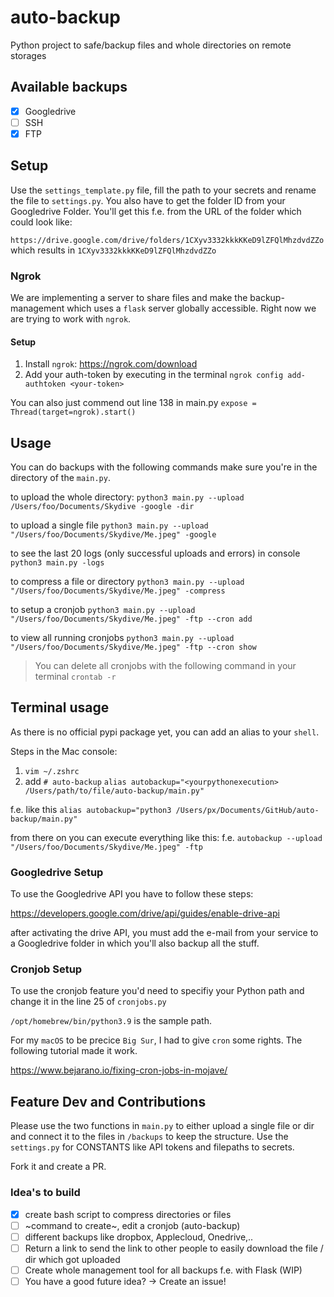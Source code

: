 
# auto-backup 

Python project to safe/backup files and whole directories on remote storages

## Available backups
- [x]  Googledrive
- [ ]  SSH
- [x]  FTP

## Setup

Use the `settings_template.py` file, fill the path to your secrets and rename the file to `settings.py`.
You also have to get the folder ID from your Googledrive Folder.
You'll get this f.e. from the URL of the folder which could look like:

`https://drive.google.com/drive/folders/1CXyv3332kkkKKeD9lZFQlMhzdvdZZo` which results in `1CXyv3332kkkKKeD9lZFQlMhzdvdZZo`


### Ngrok

We are implementing a server to share files and make the backup-management which uses a `flask` server globally accessible.
Right now we are trying to work with `ngrok`.

#### Setup

1. Install `ngrok`: https://ngrok.com/download
2. Add your auth-token by executing in the terminal `ngrok config add-authtoken <your-token>`

You can also just commend out line 138 in main.py `expose = Thread(target=ngrok).start()`

## Usage

You can do backups with the following commands
make sure you're in the directory of the `main.py`.

to upload the whole directory: `python3 main.py --upload /Users/foo/Documents/Skydive -google -dir`

to upload a single file `python3 main.py --upload "/Users/foo/Documents/Skydive/Me.jpeg" -google`

to see the last 20 logs (only successful uploads and errors) in console `python3 main.py -logs`

to compress a file or directory `python3 main.py --upload "/Users/foo/Documents/Skydive/Me.jpeg" -compress`

to setup a cronjob `python3 main.py --upload "/Users/foo/Documents/Skydive/Me.jpeg" -ftp --cron add`

to view all running cronjobs `python3 main.py --upload "/Users/foo/Documents/Skydive/Me.jpeg" -ftp --cron show`

> You can delete all cronjobs with the following command in your terminal `crontab -r`

## Terminal usage

As there is no official pypi package yet, you can add an alias to your `shell`.

Steps in the Mac console:

1. `vim ~/.zshrc`
2. add 
`# auto-backup`
`alias autobackup="<yourpythonexecution> /Users/path/to/file/auto-backup/main.py"`

f.e. like this `alias autobackup="python3 /Users/px/Documents/GitHub/auto-backup/main.py"`

from there on you can execute everything like this: f.e. 
`autobackup --upload "/Users/foo/Documents/Skydive/Me.jpeg" -ftp`

### Googledrive Setup

To use the Googledrive API you have to follow these steps:

https://developers.google.com/drive/api/guides/enable-drive-api

after activating the drive API, you must add the e-mail from your service to a Googledrive folder in which you'll also backup all the stuff.

### Cronjob Setup

To use the cronjob feature you'd need to specifiy your Python path and change it in the line 25 of `cronjobs.py`

`/opt/homebrew/bin/python3.9` is the sample path. 

For my `macOS` to be precice `Big Sur`, I had to give `cron` some rights. The following tutorial made it work.

https://www.bejarano.io/fixing-cron-jobs-in-mojave/


## Feature Dev and Contributions
Please use the two functions in `main.py` to either upload a single file or dir and connect it to the files in `/backups` to keep the structure. Use the `settings.py` for CONSTANTS like API tokens and filepaths to secrets.

Fork it and create a PR.

### Idea's to build

- [x]  create bash script to compress directories or files
- [ ]  ~command to create~, edit a cronjob (auto-backup)
- [ ]  different backups like dropbox, Applecloud, Onedrive,..
- [ ]  Return a link to send the link to other people to easily download the file / dir which got uploaded
- [ ]  Create whole management tool for all backups f.e. with Flask (WIP)
- [ ]  You have a good future idea? -> Create an issue!